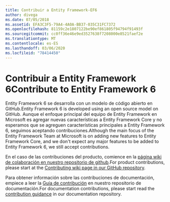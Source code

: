 ```yaml
---
title: Contribuir a Entity Framework-EF6
author: divega
ms.date: 07/05/2018
ms.assetid: EFA3C3F5-79A4-4A0A-BB37-035C31FC7372
ms.openlocfilehash: 81159c2e1807122be90ef861805f94794f91493f
ms.sourcegitcommit: cc0ff36e46e9ed3527638f7208000e8521faef2e
ms.translationtype: MT
ms.contentlocale: es-ES
ms.lasthandoff: 03/06/2020
ms.locfileid: "78414450"
---
```

# <a name="contribute-to-entity-framework-6"></a><span data-ttu-id="06cfa-102">Contribuir a Entity Framework 6</span><span class="sxs-lookup"><span data-stu-id="06cfa-102">Contribute to Entity Framework 6</span></span>
<span data-ttu-id="06cfa-103">Entity Framework 6 se desarrolla con un modelo de código abierto en GitHub.</span><span class="sxs-lookup"><span data-stu-id="06cfa-103">Entity Framework 6 is developed using an open source model on GitHub.</span></span> <span data-ttu-id="06cfa-104">Aunque el enfoque principal del equipo de Entity Framework en Microsoft es agregar nuevas características a Entity Framework Core y no esperamos que se agreguen características principales a Entity Framework 6, seguimos aceptando contribuciones.</span><span class="sxs-lookup"><span data-stu-id="06cfa-104">Although the main focus of the Entity Framework Team at Microsoft is on adding new features to Entity Framework Core, and we don't expect any major features to be added to Entity Framework 6, we still accept contributions.</span></span>

<span data-ttu-id="06cfa-105">En el caso de las contribuciones del producto, comience en la [página wiki de colaboración en nuestro repositorio de github](https://github.com/aspnet/EntityFramework6/wiki/Contributing).</span><span class="sxs-lookup"><span data-stu-id="06cfa-105">For product contributions, please start at the [Contributing wiki page in our GitHub repository](https://github.com/aspnet/EntityFramework6/wiki/Contributing).</span></span>

<span data-ttu-id="06cfa-106">Para obtener información sobre las contribuciones de documentación, empiece a leer la [Guía de contribución](https://github.com/dotnet/EntityFramework.Docs/blob/master/CONTRIBUTING.md) en nuestro repositorio de documentación.</span><span class="sxs-lookup"><span data-stu-id="06cfa-106">For documentation contributions, please start read the [contribution guidance](https://github.com/dotnet/EntityFramework.Docs/blob/master/CONTRIBUTING.md) in our documentation repository.</span></span>
